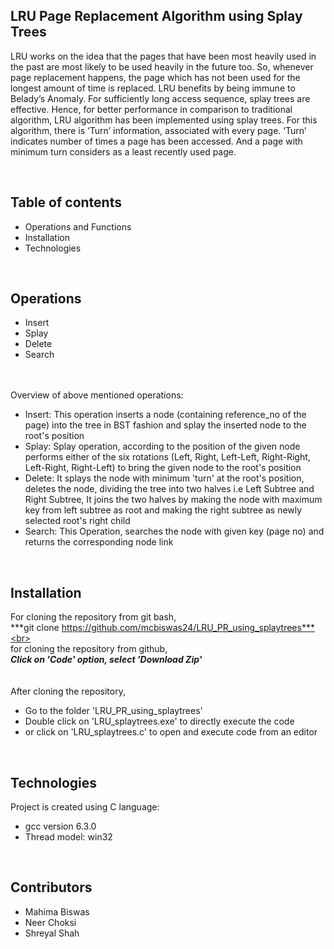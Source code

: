 <h2>LRU Page Replacement Algorithm using Splay Trees</h2>
<p>LRU works on the idea that the pages that have been most heavily used in the past are most likely to be used heavily in the future too. So, whenever page replacement happens, the page which has not been used for the longest amount of time is replaced. LRU benefits by being immune to Belady’s Anomaly. For sufficiently long access sequence, splay trees are effective. Hence, for better performance in comparison to traditional algorithm, LRU algorithm has been implemented using splay trees. For this algorithm, there is ‘Turn’ information, associated with every page. ‘Turn’ indicates number of times a page has been accessed. And a page with minimum turn considers as a least recently used page.</p>

<br><h2>Table of contents</h2>
<ul>
    <li>Operations and Functions</li>
    <li>Installation</li>
    <li>Technologies</li>
</ul>

<br><h2>Operations</h2>
<ul>
    <li>Insert</li>
    <li>Splay</li>
    <li>Delete</li>
    <li>Search</li>
  </ul>
  <br><br>Overview of above mentioned operations:
<ul>
    <li>Insert: This operation inserts a node (containing reference_no of the page) into the tree in BST fashion and splay the inserted node to the root's position</li>
    <li>Splay: Splay operation, according to the position of the given node performs either of the six rotations (Left, Right, Left-Left, Right-Right, Left-Right, Right-Left) to bring the given node to the root's position</li>
    <li>Delete: It splays the node with minimum 'turn' at the root's position, deletes the node, dividing the tree into two halves i.e Left Subtree and Right Subtree,
  It joins the two halves by making the node with maximum key from left subtree as root and making the right subtree as newly selected root's right child</li>
  <li>Search: This Operation, searches the node with given key (page no) and returns the corresponding node link</li>
</ul>

<br><h2>Installation</h2>
For cloning the repository from git bash,<br>
***git clone https://github.com/mcbiswas24/LRU_PR_using_splaytrees***<br><br>
for cloning the repository from github,<br>
***Click on 'Code' option, select 'Download Zip'***<br><br><br>
After cloning the repository,<br>
<ul> 
  <li>Go to the folder 'LRU_PR_using_splaytrees'</li>
  <li>Double click on 'LRU_splaytrees.exe' to directly execute the code</li>
  <li>or click on 'LRU_splaytrees.c' to open and execute code from an editor </li>
 </ul>
  
<br><h2>Technologies</h2>
Project is created using C language:
<ul>
    <li>gcc version 6.3.0</li>
    <li>Thread model: win32</li>
</ul>


<br><h2>Contributors</h2>
<ul>
    <li>Mahima Biswas</li>
    <li>Neer Choksi</li>
    <li>Shreyal Shah</li>
</ul>
